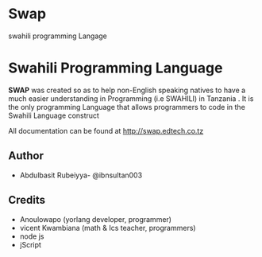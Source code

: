 # Swap
swahili programming Langage

# Swahili Programming Language
**SWAP** was created so as to help non-English speaking natives to have a much easier understanding  in Programming (i.e SWAHILI) in Tanzania .
It is the only programming Language that allows programmers to code in the Swahili Language construct

All documentation can be found at http://swap.edtech.co.tz

## Author
- Abdulbasit Rubeiyya- @ibnsultan003

## Credits
- Anoulowapo (yorlang developer, programmer)
- vicent Kwambiana (math & Ics teacher, programmers)
- node js
- jScript


